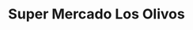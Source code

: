 ---
title: "Super Mercado Los Olivos"
url: /amarillo/super-mercado-los-olivos/
shop: supermarket
---